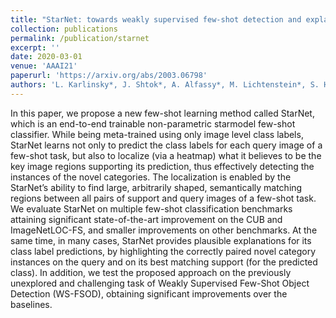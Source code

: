 ```yaml
---
title: "StarNet: towards weakly supervised few-shot detection and explainable few-shot classification"
collection: publications
permalink: /publication/starnet
excerpt: ''
date: 2020-03-01
venue: 'AAAI21'
paperurl: 'https://arxiv.org/abs/2003.06798'
authors: 'L. Karlinsky*, J. Shtok*, A. Alfassy*, M. Lichtenstein*, S. Harary, E. Schwartz, S. Doveh, P. Sattigeri, R. Feris, A. Bronstein, R. Giryes'
---
```

In this paper, we propose a new few-shot learning method called StarNet, which is an end-to-end trainable non-parametric starmodel few-shot classifier. While being meta-trained using only image level class labels, StarNet learns not only to predict the class labels for each query image of a few-shot task, but also to localize (via a heatmap)
what it believes to be the key image regions supporting its prediction, thus effectively detecting the instances of the novel categories. The localization is enabled by the StarNet’s ability to find large, arbitrarily
shaped, semantically matching regions between all pairs of support and query images of a few-shot task. We evaluate StarNet on multiple few-shot classification benchmarks attaining significant state-of-the-art improvement on the CUB and ImageNetLOC-FS, and smaller improvements on other benchmarks. At the same time, in many cases, StarNet provides plausible explanations for its class label predictions, by highlighting the correctly paired novel category instances on the query and on its best matching support (for the predicted class). In addition, we test the proposed approach on the previously unexplored and challenging task of Weakly Supervised Few-Shot Object Detection (WS-FSOD), obtaining significant improvements over the baselines.